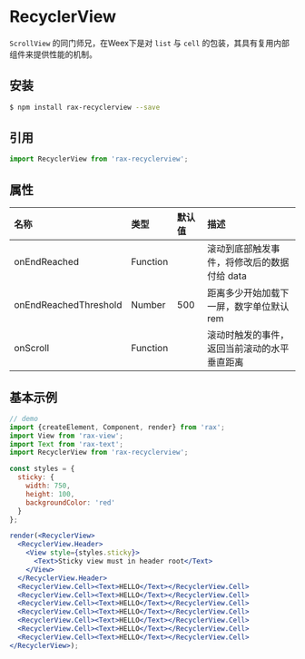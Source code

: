 # RecyclerView

`ScrollView` 的同门师兄，在Weex下是对 `list` 与 `cell` 的包装，其具有复用内部组件来提供性能的机制。

## 安装

```bash
$ npm install rax-recyclerview --save
```

## 引用

```jsx
import RecyclerView from 'rax-recyclerview';
```

## 属性

| 名称                    | 类型       | 默认值  | 描述                       |
| :-------------------- | :------- | :--- | :----------------------- |
| onEndReached          | Function |      | 滚动到底部触发事件，将修改后的数据付给 data |
| onEndReachedThreshold | Number   | 500  | 距离多少开始加载下一屏，数字单位默认 rem   |
| onScroll              | Function |      | 滚动时触发的事件，返回当前滚动的水平垂直距离 |


## 基本示例

```jsx
// demo
import {createElement, Component, render} from 'rax';
import View from 'rax-view';
import Text from 'rax-text';
import RecyclerView from 'rax-recyclerview';

const styles = {
  sticky: {
    width: 750,
    height: 100,
    backgroundColor: 'red'
  }
};

render(<RecyclerView>
  <RecyclerView.Header>
    <View style={styles.sticky}>
      <Text>Sticky view must in header root</Text>
    </View>
  </RecyclerView.Header>
  <RecyclerView.Cell><Text>HELLO</Text></RecyclerView.Cell>
  <RecyclerView.Cell><Text>HELLO</Text></RecyclerView.Cell>
  <RecyclerView.Cell><Text>HELLO</Text></RecyclerView.Cell>
  <RecyclerView.Cell><Text>HELLO</Text></RecyclerView.Cell>
  <RecyclerView.Cell><Text>HELLO</Text></RecyclerView.Cell>
  <RecyclerView.Cell><Text>HELLO</Text></RecyclerView.Cell>
  <RecyclerView.Cell><Text>HELLO</Text></RecyclerView.Cell>
</RecyclerView>);
```
